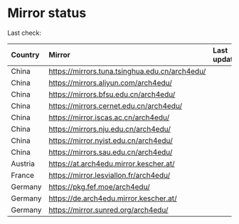 <script src="./time.js"></script>
# Mirror status
Last check: <script type="text/javascript">localize(1718360414.1220214);</script>

|Country|Mirror|Last update|
|:------|:-----|:----------|
|China|https://mirrors.tuna.tsinghua.edu.cn/arch4edu/|<script type="text/javascript">localize(1718306695);</script>|
|China|https://mirrors.aliyun.com/arch4edu/|<script type="text/javascript">localize(1718306695);</script>|
|China|https://mirrors.bfsu.edu.cn/arch4edu/|<script type="text/javascript">localize(1718306695);</script>|
|China|https://mirrors.cernet.edu.cn/arch4edu/|<script type="text/javascript">localize(1718306695);</script>|
|China|https://mirror.iscas.ac.cn/arch4edu/|<script type="text/javascript">localize(1718306695);</script>|
|China|https://mirrors.nju.edu.cn/arch4edu/|<script type="text/javascript">localize(1718306695);</script>|
|China|https://mirror.nyist.edu.cn/arch4edu/|<script type="text/javascript">localize(1718306695);</script>|
|China|https://mirrors.sau.edu.cn/arch4edu/|<script type="text/javascript">localize(1718306695);</script>|
|Austria|https://at.arch4edu.mirror.kescher.at/|<script type="text/javascript">localize(1718347051);</script>|
|France|https://mirror.lesviallon.fr/arch4edu/|<script type="text/javascript">localize(1718306695);</script>|
|Germany|https://pkg.fef.moe/arch4edu/|<script type="text/javascript">localize(1718347051);</script>|
|Germany|https://de.arch4edu.mirror.kescher.at/|<script type="text/javascript">localize(1718347051);</script>|
|Germany|https://mirror.sunred.org/arch4edu/|<script type="text/javascript">localize(1718347051);</script>|

<script src="./tablefilter/tablefilter.js"></script>
<script src="./table.js"></script>